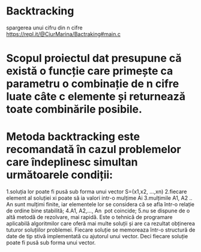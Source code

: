 # Backtracking
spargerea unui cifru din n cifre https://repl.it/@CiurMarina/Bactraking#main.c
# Scopul proiectul dat presupune că există o funcție care primește ca parametru o combinație de n cifre luate câte c elemente și returnează toate combinările posibile.
# Metoda backtracking este recomandată în cazul problemelor care îndeplinesc simultan următoarele condiții:
1.soluția lor poate fi pusă sub forma unui vector S=(x1,x2, ...,xn)
2.fiecare element al soluției xi poate să ia valori intr-o mulțime Ai
3.mulțimile A1, A2 .. An sunt mulțimi finite, iar elementele lor se considera că se afla într-o relație de ordine bine stabilită;
4.A1, A2,..., An  pot coincide;
5.nu se dispune de o altă metodă de rezolvare, mai rapidă.
Este o tehnică de programare aplicabilă algoritmilor care oferă mai multe soluții și are ca rezultat obținerea tuturor soluțiilor problemei. Fiecare soluție se memoreaza într-o structură de date de tip stivă implementată cu ajutorul unui vector. Deci fiecare soluție poate fi pusă sub forma unui vector.


